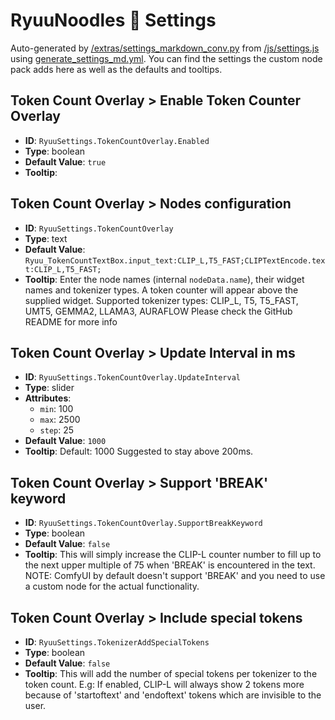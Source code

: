 # RyuuNoodles 🐲 Settings

Auto-generated by [/extras/settings_markdown_conv.py](/extras/settings_markdown_conv.py) from [/js/settings.js](/js/settings.js) using [generate_settings_md.yml](/.github/workflows/generate_settings_md.yml).
You can find the settings the custom node pack adds here as well as the defaults and tooltips.

## Token Count Overlay > Enable Token Counter Overlay

- **ID**: `RyuuSettings.TokenCountOverlay.Enabled`
- **Type**: boolean
- **Default Value**: `true`
- **Tooltip**: 

## Token Count Overlay > Nodes configuration

- **ID**: `RyuuSettings.TokenCountOverlay`
- **Type**: text
- **Default Value**: `Ryuu_TokenCountTextBox.input_text:CLIP_L,T5_FAST;CLIPTextEncode.text:CLIP_L,T5_FAST;`
- **Tooltip**: Enter the node names (internal `nodeData.name`), their widget names and tokenizer types. A token counter will appear above the supplied widget. Supported tokenizer types: CLIP_L, T5, T5_FAST, UMT5, GEMMA2, LLAMA3, AURAFLOW Please check the GitHub README for more info

## Token Count Overlay > Update Interval in ms

- **ID**: `RyuuSettings.TokenCountOverlay.UpdateInterval`
- **Type**: slider
- **Attributes**:
  - `min`: 100
  - `max`: 2500
  - `step`: 25
- **Default Value**: `1000`
- **Tooltip**: Default: 1000 Suggested to stay above 200ms.

## Token Count Overlay > Support 'BREAK' keyword

- **ID**: `RyuuSettings.TokenCountOverlay.SupportBreakKeyword`
- **Type**: boolean
- **Default Value**: `false`
- **Tooltip**: This will simply increase the CLIP-L counter number to fill up to the next upper multiple of 75 when 'BREAK' is encountered in the text. NOTE: ComfyUI by default doesn't support 'BREAK' and you need to use a custom node for the actual functionality.

## Token Count Overlay > Include special tokens

- **ID**: `RyuuSettings.TokenizerAddSpecialTokens`
- **Type**: boolean
- **Default Value**: `false`
- **Tooltip**: This will add the number of special tokens per tokenizer to the token count. E.g: If enabled, CLIP-L will always show 2 tokens more because of 'startoftext' and 'endoftext' tokens which are invisible to the user.

